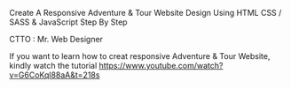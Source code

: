 ﻿Create A Responsive Adventure & Tour Website Design Using HTML CSS / SASS & JavaScript Step By Step
 
 
 CTTO : Mr. Web Designer
 
 
 If you want to learn how to creat responsive Adventure & Tour Website, kindly watch the tutorial https://www.youtube.com/watch?v=G6CoKql88aA&t=218s

